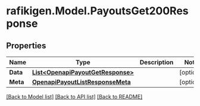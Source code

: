 # rafikigen.Model.PayoutsGet200Response

## Properties

Name | Type | Description | Notes
------------ | ------------- | ------------- | -------------
**Data** | [**List&lt;OpenapiPayoutGetResponse&gt;**](OpenapiPayoutGetResponse.md) |  | [optional] 
**Meta** | [**OpenapiPayoutListResponseMeta**](OpenapiPayoutListResponseMeta.md) |  | [optional] 

[[Back to Model list]](../README.md#documentation-for-models) [[Back to API list]](../README.md#documentation-for-api-endpoints) [[Back to README]](../README.md)

